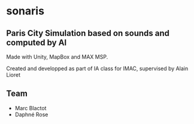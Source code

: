 # sonaris
## Paris City Simulation based on sounds and computed by AI
Made with Unity, MapBox and MAX MSP.

Created and developped as part of IA class for IMAC, supervised by Alain Lioret

## Team
* Marc Blactot
* Daphné Rose
